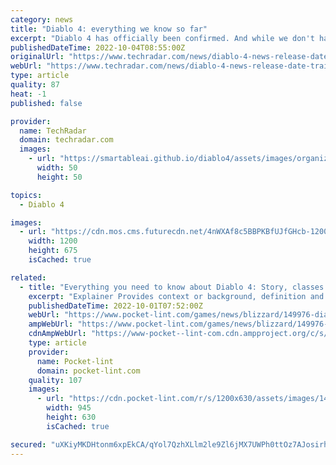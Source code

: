 ```yaml
---
category: news
title: "Diablo 4: everything we know so far"
excerpt: "Diablo 4 has officially been confirmed. And while we don't have all that much to go on yet, there have been some small leaks and rumors that might just help tide us over. Diablo 4 has been in ..."
publishedDateTime: 2022-10-04T08:55:00Z
originalUrl: "https://www.techradar.com/news/diablo-4-news-release-date-trailers-rumors"
webUrl: "https://www.techradar.com/news/diablo-4-news-release-date-trailers-rumors"
type: article
quality: 87
heat: -1
published: false

provider:
  name: TechRadar
  domain: techradar.com
  images:
    - url: "https://smartableai.github.io/diablo4/assets/images/organizations/techradar.com-50x50.jpg"
      width: 50
      height: 50

topics:
  - Diablo 4

images:
  - url: "https://cdn.mos.cms.futurecdn.net/4nWXAf8c5BBPKBfUJfGHcb-1200-80.jpg"
    width: 1200
    height: 675
    isCached: true

related:
  - title: "Everything you need to know about Diablo 4: Story, classes and trailers"
    excerpt: "Explainer Provides context or background, definition and detail on a specific topic. (Pocket-lint) - Diablo 4 is on the way - there's plenty more hacking and slashing to be had, it looks like."
    publishedDateTime: 2022-10-01T07:52:00Z
    webUrl: "https://www.pocket-lint.com/games/news/blizzard/149976-diablo-4-release-date-formats-pre-order-deals-screens-trailers-and-all-you-need-to-know"
    ampWebUrl: "https://www.pocket-lint.com/games/news/blizzard/149976-diablo-4-release-date-formats-pre-order-deals-screens-trailers-and-all-you-need-to-know.amphtml"
    cdnAmpWebUrl: "https://www-pocket--lint-com.cdn.ampproject.org/c/s/www.pocket-lint.com/games/news/blizzard/149976-diablo-4-release-date-formats-pre-order-deals-screens-trailers-and-all-you-need-to-know.amphtml"
    type: article
    provider:
      name: Pocket-lint
      domain: pocket-lint.com
    quality: 107
    images:
      - url: "https://cdn.pocket-lint.com/r/s/1200x630/assets/images/149976-games-feature-diablo-4-release-date-formats-screens-trailers-deals-and-all-you-need-to-know-image1-ezipok3a0x.jpg"
        width: 945
        height: 630
        isCached: true

secured: "uXKiyMKDHtonm6xpEkCA/qYol7QzhXLlm2le9Zl6jMX7UWPh0ttOz7AJosirhxR3SxyEhP4gwVcI3v8EkWtveE961fYLE65ivr8lsOzfDDebBtoi5yQIOKSGmkBQrnTqLMM3g8/J+xxIdgUzo2nEvE4bwU+IkhD5MWZBXgCh4hf7dtGj3wOCMCf/1mI52+0FYBvZOHF3QNqRMHAgPIGcwM5m8LsPXCpTC5U66K2P1zyvEYeGpK4Ay4wpoKR8k8byxdU2I0h9OVUO1qNYkByfXaCcF39wIU9xR1uLtfFEkIOO6dPz0xf1VommCLTPcKYIp4ds06w3hd2u7BBD3PW2x+DKPqX8sox3suVF3CQvHRA=;EoXOeVyOq3BFjEZip2sd8g=="
---
```


